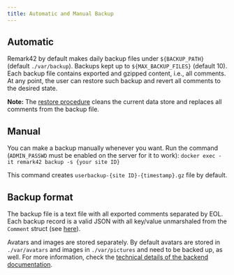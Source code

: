 ```yaml
---
title: Automatic and Manual Backup
---
```


## Automatic

Remark42 by default makes daily backup files under `${BACKUP_PATH}` (default `./var/backup`). Backups kept up to `${MAX_BACKUP_FILES}` (default 10). Each backup file contains exported and gzipped content, i.e., all comments. At any point, the user can restore such backup and revert all comments to the desired state.

**Note:** The [restore procedure](https://remark42.com/docs/backup/restore/) cleans the current data store and replaces all comments from the backup file.

## Manual

You can make a backup manually whenever you want. Run the command (`ADMIN_PASSWD` must be enabled on the server for it to work):
`docker exec -it remark42 backup -s {your site ID}`

This command creates `userbackup-{site ID}-{timestamp}.gz` file by default.

## Backup format

The backup file is a text file with all exported comments separated by EOL. Each backup record is a valid JSON with all key/value unmarshaled from the `Comment` struct (see [here](https://remark42.com/docs/contributing/api/#commenting)).

Avatars and images are stored separately. By default avatars are stored in `./var/avatars` and images in `./var/pictures` and need to be backed up, as well. For more information, check the [technical details of the backend documentation](https://remark42.com/docs/contributing/backend/#technical-details).
